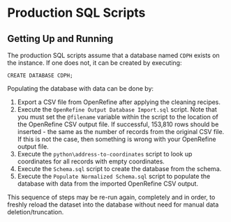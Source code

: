 # Production SQL Scripts

## Getting Up and Running
The production SQL scripts assume that a database named `CDPH` exists on the instance. If one does not, it can be created by executing:

`CREATE DATABASE CDPH;`

Populating the database with data can be done by:
1. Export a CSV file from OpenRefine after applying the cleaning recipes.
1. Execute the `OpenRefine Output Database Import.sql` script. Note that you must set the `@filename` variable within the script to the location of the OpenRefine CSV output file. If successful, 153,810 rows should be inserted - the same as the number of records from the original CSV file. If this is not the case, then something is wrong with your OpenRefine output file.
1. Execute the `python\address-to-coordinates` script to look up coordinates for all records with empty coordinates.
1. Execute the `Schema.sql` script to create the database from the schema.
1. Execute the `Populate Normalized Schema.sql` script to populate the database with data from the imported OpenRefine CSV output.

This sequence of steps may be re-run again, completely and in order, to freshly reload the dataset into the database without need for manual data deletion/truncation.